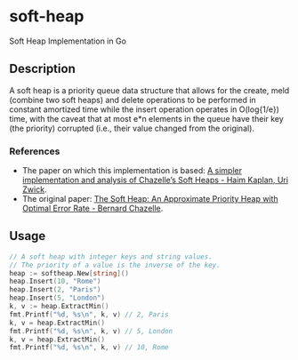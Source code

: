 # soft-heap
Soft Heap Implementation in Go

Description
-----------
A soft heap is a priority queue data structure that allows for the create, meld (combine
two soft heaps) and delete operations to be performed in constant amortized time while the
insert operation operates in O(log{1/e}) time, with the caveat that at most e*n
elements in the queue have their key (the priority) corrupted (i.e., their value changed
from the original).

### References
-  The paper on which this implementation is based: [A simpler implementation and analysis of Chazelle’s Soft Heaps - Haim Kaplan, Uri Zwick](https://epubs.siam.org/doi/pdf/10.1137/1.9781611973068.53).
- The original paper: [The Soft Heap: An Approximate Priority Heap with Optimal Error Rate - Bernard Chazelle](https://www.cs.princeton.edu/~chazelle/pubs/sheap.pdf).

Usage
-----

```go
// A soft heap with integer keys and string values.
// The priority of a value is the inverse of the key.
heap := softheap.New[string]()
heap.Insert(10, "Rome")
heap.Insert(2, "Paris")
heap.Insert(5, "London")
k, v := heap.ExtractMin()
fmt.Printf("%d, %s\n", k, v) // 2, Paris
k, v = heap.ExtractMin()
fmt.Printf("%d, %s\n", k, v) // 5, London
k, v = heap.ExtractMin()
fmt.Printf("%d, %s\n", k, v) // 10, Rome
```
